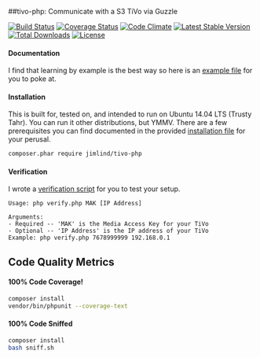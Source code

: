 ##tivo-php: Communicate with a S3 TiVo via Guzzle

[![Build Status](https://travis-ci.org/jimlind/tivo-php.png?branch=master)](https://travis-ci.org/jimlind/tivo-php)
[![Coverage Status](https://coveralls.io/repos/jimlind/tivo-php/badge.svg?branch=master&service=github)](https://coveralls.io/github/jimlind/tivo-php?branch=master)
[![Code Climate](https://codeclimate.com/github/jimlind/tivo-php/badges/gpa.svg)](https://codeclimate.com/github/jimlind/tivo-php)
[![Latest Stable Version](https://poser.pugx.org/jimlind/tivo-php/v/stable.svg)](https://packagist.org/packages/jimlind/tivo-php)
[![Total Downloads](https://poser.pugx.org/jimlind/tivo-php/downloads.svg)](https://packagist.org/packages/jimlind/tivo-php)
[![License](https://poser.pugx.org/jimlind/tivo-php/license.svg)](https://packagist.org/packages/jimlind/tivo-php)

#### Documentation

I find that learning by example is the best way so here is an [example file](example.php) for you to poke at.

#### Installation

This is built for, tested on, and intended to run on Ubuntu 14.04 LTS (Trusty Tahr). You can run it other distributions, but YMMV.
There are a few prerequisites you can find documented in the provided [installation file](INSTALLATION.md) for your perusal.

```sh
composer.phar require jimlind/tivo-php
```

#### Verification

I wrote a [verification script](verify.php) for you to test your setup.
```
Usage: php verify.php MAK [IP Address]

Arguments:
- Required -- 'MAK' is the Media Access Key for your TiVo
- Optional -- 'IP Address' is the IP address of your TiVo
Example: php verify.php 7678999999 192.168.0.1
```

## Code Quality Metrics

#### 100% Code Coverage!
```sh
composer install
vendor/bin/phpunit --coverage-text
```

#### 100% Code Sniffed
```sh
composer install
bash sniff.sh
```